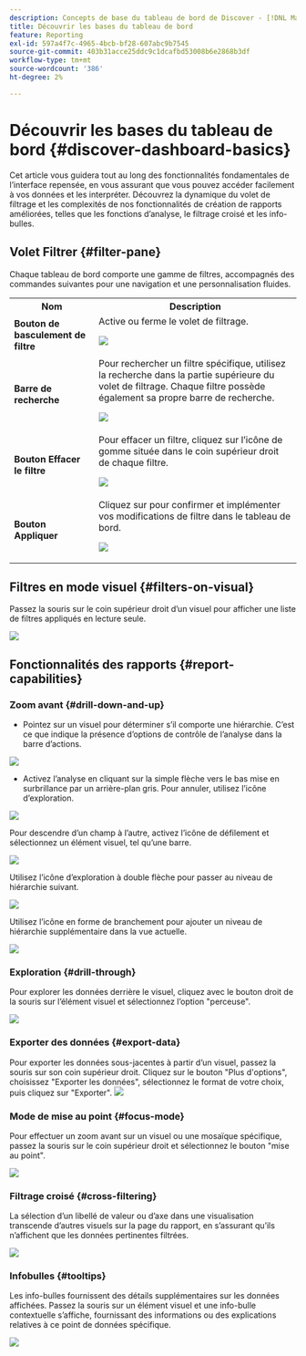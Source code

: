 ```yaml
---
description: Concepts de base du tableau de bord de Discover - [!DNL Marketo Measure] - Produit
title: Découvrir les bases du tableau de bord
feature: Reporting
exl-id: 597a4f7c-4965-4bcb-bf28-607abc9b7545
source-git-commit: 403b31acce25ddc9c1dcafbd53008b6e2868b3df
workflow-type: tm+mt
source-wordcount: '386'
ht-degree: 2%

---
```


# Découvrir les bases du tableau de bord {#discover-dashboard-basics}

Cet article vous guidera tout au long des fonctionnalités fondamentales de l’interface repensée, en vous assurant que vous pouvez accéder facilement à vos données et les interpréter. Découvrez la dynamique du volet de filtrage et les complexités de nos fonctionnalités de création de rapports améliorées, telles que les fonctions d’analyse, le filtrage croisé et les info-bulles.

## Volet Filtrer {#filter-pane}

Chaque tableau de bord comporte une gamme de filtres, accompagnés des commandes suivantes pour une navigation et une personnalisation fluides.

<table style="table-layout:auto"> 
 <tbody> 
  <tr> 
   <th>Nom</th> 
   <th>Description</th>
  </tr> 
  <tr> 
   <td><b>Bouton de basculement de filtre</b></td>
   <td>Active ou ferme le volet de filtrage.
   <p><img src="assets/discover-dashboard-basics-1.png"></td>
  </tr>
  <tr> 
   <td><b>Barre de recherche</b></td>
   <td>Pour rechercher un filtre spécifique, utilisez la recherche dans la partie supérieure du volet de filtrage. Chaque filtre possède également sa propre barre de recherche.
   <p><img src="assets/discover-dashboard-basics-2.png"></td>
  </tr>
   <tr> 
   <td><b>Bouton Effacer le filtre</b></td>
   <td>Pour effacer un filtre, cliquez sur l’icône de gomme située dans le coin supérieur droit de chaque filtre.
   <p><img src="assets/discover-dashboard-basics-3.png"></td>
  </tr>
  <tr> 
   <td><b>Bouton Appliquer</b></td>
   <td>Cliquez sur pour confirmer et implémenter vos modifications de filtre dans le tableau de bord.
   <p><img src="assets/discover-dashboard-basics-3a.png"></td>
  </tr>
 </tbody> 
</table>

## Filtres en mode visuel {#filters-on-visual}

Passez la souris sur le coin supérieur droit d’un visuel pour afficher une liste de filtres appliqués en lecture seule.

![](assets/discover-dashboard-basics-3b.png)

## Fonctionnalités des rapports {#report-capabilities}

### Zoom avant {#drill-down-and-up}

* Pointez sur un visuel pour déterminer s’il comporte une hiérarchie. C’est ce que indique la présence d’options de contrôle de l’analyse dans la barre d’actions.

![](assets/discover-dashboard-basics-4.png)

* Activez l’analyse en cliquant sur la simple flèche vers le bas mise en surbrillance par un arrière-plan gris. Pour annuler, utilisez l’icône d’exploration.

![](assets/discover-dashboard-basics-5.png)

Pour descendre d’un champ à l’autre, activez l’icône de défilement et sélectionnez un élément visuel, tel qu’une barre.

![](assets/discover-dashboard-basics-6.gif)

Utilisez l’icône d’exploration à double flèche pour passer au niveau de hiérarchie suivant.

![](assets/discover-dashboard-basics-7.gif)

Utilisez l’icône en forme de branchement pour ajouter un niveau de hiérarchie supplémentaire dans la vue actuelle.

![](assets/discover-dashboard-basics-8.gif)

### Exploration {#drill-through}

Pour explorer les données derrière le visuel, cliquez avec le bouton droit de la souris sur l’élément visuel et sélectionnez l’option &quot;perceuse&quot;.

![](assets/discover-dashboard-basics-9.gif)

### Exporter des données {#export-data}

Pour exporter les données sous-jacentes à partir d’un visuel, passez la souris sur son coin supérieur droit. Cliquez sur le bouton &quot;Plus d&#39;options&quot;, choisissez &quot;Exporter les données&quot;, sélectionnez le format de votre choix, puis cliquez sur &quot;Exporter&quot;.
![](assets/discover-dashboard-basics-10.gif)

### Mode de mise au point {#focus-mode}

Pour effectuer un zoom avant sur un visuel ou une mosaïque spécifique, passez la souris sur le coin supérieur droit et sélectionnez le bouton &quot;mise au point&quot;.

![](assets/discover-dashboard-basics-11.gif)

### Filtrage croisé {#cross-filtering}

La sélection d’un libellé de valeur ou d’axe dans une visualisation transcende d’autres visuels sur la page du rapport, en s’assurant qu’ils n’affichent que les données pertinentes filtrées.

![](assets/discover-dashboard-basics-12.gif)

### Infobulles {#tooltips}

Les info-bulles fournissent des détails supplémentaires sur les données affichées. Passez la souris sur un élément visuel et une info-bulle contextuelle s’affiche, fournissant des informations ou des explications relatives à ce point de données spécifique.

![](assets/discover-dashboard-basics-13.gif)
